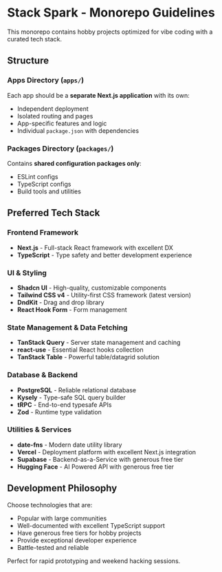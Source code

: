 # Stack Spark - Monorepo Guidelines

This monorepo contains hobby projects optimized for vibe coding with a curated tech stack.

## Structure

### Apps Directory (`apps/`)
Each app should be a **separate Next.js application** with its own:
- Independent deployment
- Isolated routing and pages
- App-specific features and logic
- Individual `package.json` with dependencies

### Packages Directory (`packages/`)
Contains **shared configuration packages only**:
- ESLint configs
- TypeScript configs
- Build tools and utilities

## Preferred Tech Stack

### Frontend Framework
- **Next.js** - Full-stack React framework with excellent DX
- **TypeScript** - Type safety and better development experience

### UI & Styling
- **Shadcn UI** - High-quality, customizable components
- **Tailwind CSS v4** - Utility-first CSS framework (latest version)
- **DndKit** - Drag and drop library
- **React Hook Form** - Form management

### State Management & Data Fetching
- **TanStack Query** - Server state management and caching
- **react-use** - Essential React hooks collection
- **TanStack Table** - Powerful table/datagrid solution

### Database & Backend
- **PostgreSQL** - Reliable relational database
- **Kysely** - Type-safe SQL query builder
- **tRPC** - End-to-end typesafe APIs
- **Zod** - Runtime type validation

### Utilities & Services
- **date-fns** - Modern date utility library
- **Vercel** - Deployment platform with excellent Next.js integration
- **Supabase** - Backend-as-a-Service with generous free tier
- **Hugging Face** - AI Powered API with generous free tier

## Development Philosophy

Choose technologies that are:
- Popular with large communities
- Well-documented with excellent TypeScript support
- Have generous free tiers for hobby projects
- Provide exceptional developer experience
- Battle-tested and reliable

Perfect for rapid prototyping and weekend hacking sessions.
